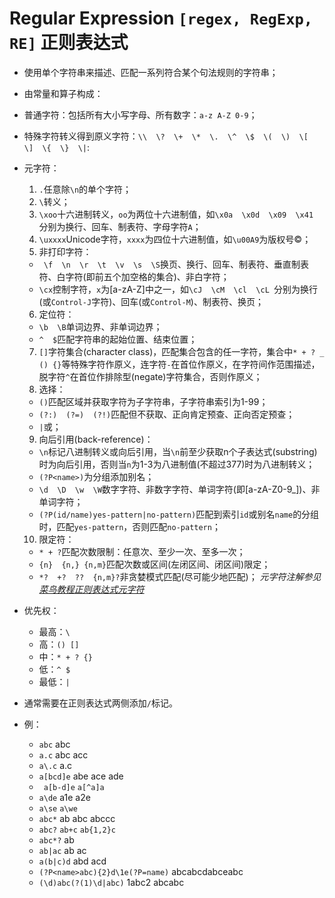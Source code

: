 # Regular Expression `[regex, RegExp, RE]` 正则表达式

* 使用单个字符串来描述、匹配一系列符合某个句法规则的字符串；
* 由常量和算子构成：
* 普通字符：包括所有大小写字母、所有数字：` a-z A-Z 0-9 `；
* 特殊字符转义得到原义字符：` \\  \?  \+  \*  \.  \^  \$  \(  \)  \[  \]  \{  \}  \| `:
* 元字符：
  1. ` . `任意除`\n`的单个字符；
  2. ` \ `转义；
  3. ` \xoo `十六进制转义，`oo`为两位十六进制值，如`\x0a  \x0d  \x09  \x41 `分别为换行、回车、制表符、字母字符`A`；
  4. ` \uxxxx `Unicode字符，`xxxx`为四位十六进制值，如`\u00A9`为版权号&#169;；
  5. 非打印字符：
    + ` \f  \n  \r  \t  \v  \s  \S`换页、换行、回车、制表符、垂直制表符、白字符(即前五个加空格的集合)、非白字符；
    + ` \cx `控制字符，`x`为[a-zA-Z]中之一，如`\cJ  \cM  \cl  \cL `分别为换行(或`Control-J`字符)、回车(或`Control-M`)、制表符、换页；
  6. 定位符：
    + ` \b  \B `单词边界、非单词边界；
    + ` ^  $ `匹配字符串的起始位置、结束位置；
  7. ` [] `字符集合(character class)，匹配集合包含的任一字符，集合中` * + ? _ () {} `等特殊字符作原义，连字符`-`在首位作原义，在字符间作范围描述，脱字符`^`在首位作排除型(negate)字符集合，否则作原义；
  8. 选择：
    * ` () `匹配区域并获取字符为子字符串，子字符串索引为1-99；
    * ` (?:)  (?=)  (?!) `匹配但不获取、正向肯定预查、正向否定预查；
    * ` | `或；
  9. 向后引用(back-reference)：
    * ` \n `标记八进制转义或向后引用，当`\n`前至少获取n个子表达式(substring)时为向后引用，否则当`n`为1-3为八进制值(不超过377)时为八进制转义；
    * ` (?P<name>) `为分组添加别名；
    * ` \d  \D  \w  \W `数字字符、非数字字符、单词字符(即[a-zA-Z0-9_])、非单词字符；
    * ` (?P(id/name)yes-pattern|no-pattern) `匹配到索引`id`或别名`name`的分组时，匹配`yes-pattern`，否则匹配`no-pattern`；
  10. 限定符：
    * ` * + ? `匹配次数限制：任意次、至少一次、至多一次；
    * ` {n}  {n,} {n,m} `匹配次数或区间(左闭区间、闭区间)限定；  
    * ` *?  +?  ??  {n,m}? `非贪婪模式匹配(尽可能少地匹配)；
_元字符注解参见[菜鸟教程正则表达式元字符](http://www.runoob.com/regexp/regexp-metachar.html)_
* 优先权：
  + 最高：`\ `
  + 高：`() []`
  + 中：`* + ? {}`
  + 低：`^ $`
  + 最低：`| `
* 通常需要在正则表达式两侧添加`/`标记。

* 例：
  + ` abc ` abc
  + ` a.c ` abc  acc
  + ` a\.c ` a.c
  + ` a[bcd]e ` abe  ace  ade
  + ` a[b-d]e`  ` a[^a]a `
  + ` a\de ` a1e  a2e
  + ` a\se `  ` a\we `
  + ` abc* ` ab  abc  abccc
  + ` abc? `  ` ab+c `  ` ab{1,2}c `
  + ` abc*? ` ab
  + ` ab|ac ` ab  ac
  + ` a(b|c)d ` abd  acd
  + ` (?P<name>abc){2}d\1e(?P=name) ` abcabcdabceabc
  + ` (\d)abc(?(1)\d|abc) ` 1abc2  abcabc
